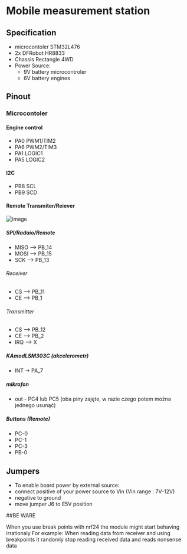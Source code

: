 
# Mobile measurement station





## Specification

- microcontoler STM32L476
- 2x DFRobot HR8833 
- Chassis Rectangle 4WD
- Power Source:
   - 9V battery microcontroler
   - 6V battery engines

## Pinout
 ### Microcontoler   
 #### Engine control
- PA0 PWM1/TIM2
- PA6 PWM2/TIM3
- PA1 LOGIC1
- PA5 LOGIC2
 #### I2C
- PB8 SCL
- PB9 SCD
#### Remote Transmiter/Reiever
![image](https://github.com/user-attachments/assets/1ac823f6-c91b-4a6e-b7b0-fc51b023a784)
##### SPI/Radaio/Remote
- MISO --> PB_14
- MOSI --> PB_15
- SCK  --> PB_13
###### Receiver
- CS   --> PB_11
- CE   --> PB_1
###### Transmitter
- CS   --> PB_12
- CE   --> PB_2
- IRQ  --> X
##### KAmodLSM303C (akcelerometr)
- INT -> PA_7 

##### mikrofon
- out - PC4 lub PC5 (oba piny zajęte, w razie czego potem można jednego usunąć)

##### Buttons (Remote)
- PC-0
- PC-1
- PC-3
- PB-0

## Jumpers
- To enable board power by external source:
- connect positive of your power source to Vin (Vin range : 7V-12V)
- negative to ground
- move jumper J6 to E5V position

##BE WARE

When you use break points with nrf24 the module might start behaving irrationaly
For example: When reading data from receiver and using breakpoints it randomly stop reading received data and reads nonsense data
